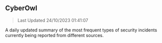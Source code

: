 ## CyberOwl 
> Last Updated 24/10/2023 01:41:07 


A daily updated summary of the most frequent types of security incidents currently being reported from different sources.


